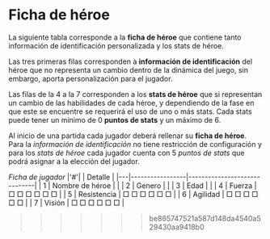 # Ficha de héroe

La siguiente tabla corresponde a la **ficha de héroe** que contiene tanto información de identificación personalizada y los stats de héroe.

Las tres primeras filas corresponden a **información de identificación** del héroe que no representa un cambio dentro de la dinámica del juego, sin embargo, aporta personalización para el jugador.

Las filas de la 4 a la 7 corresponden a los **stats de héroe** que si representan un cambio de las habilidades de cada héroe, y dependiendo de la fase en que este se encuentre se requerirá el uso de uno o más stats. Cada stats puede tener un mínimo de 0 **puntos de stats** y un máximo de 6.

Al inicio de una partida cada jugador deberá rellenar su **ficha de héroe**. Para la *información de identificación* no tiene restricción de configuración y para los *stats de héroe* cada jugador cuenta con 5 *puntos de stats* que podrá asignar a la elección del jugador.


*Ficha de jugador*
|'#'|                 | Detalle                      |
|---|-----------------|------------------------------|
| 1 | Nombre de héroe |                              |
| 2 | Genero          |                              |
| 3 | Edad            |                              |
| 4 | Fuerza          |   □  □  □  □  □  □           |
| 5 | Resistencia     |   □  □  □  □  □  □           |
| 6 | Agilidad        |   □  □  □  □  □  □           |
| 7 | Visión          |   □  □  □  □  □  □           |
>>>>>>> be865747521a587d148da4540a529430aa9418b0
